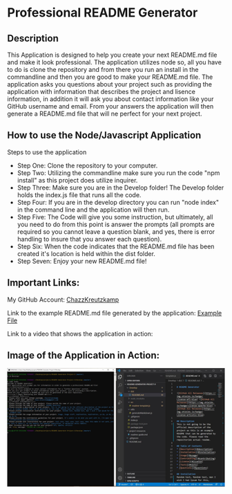 # Professional README Generator

## Description

This Application is designed to help you create your next README.md file and make it look professional. The application utilizes node so, all you have to do is clone the repository and from there you run an install in the commandline and then you are good to make your README.md file. The application asks you questions about your project such as providing the application with information that describes the project and lisence information, in addition it will ask you about contact information like your GitHub username and email. From your answers the application will then generate a README.md file that will ne perfect for your next project.

## How to use the Node/Javascript Application

Steps to use the application
* Step One: Clone the repository to your computer.
* Step Two: Utilizing the commandline make sure you run the code "npm install" as this project does utilize inquirer.
* Step Three: Make sure you are in the Develop folder! The Develop folder holds the index.js file that runs all the code.
* Step Four: If you are in the develop directory you can run "node index" in the command line and the application will then run.
* Step Five: The Code will give you some instruction, but ultimately, all you need to do from this point is answer the prompts (all prompts are required so you cannot leave a question blank, and yes, there is error handling to insure that you answer each question).
* Step Six: When the code indicates that the README.md file has been created it's location is held within the dist folder.
* Step Seven: Enjoy your new README.md file!

## Important Links:

My GitHub Account: [ChazzKreutzkamp](https://github.com/ChazzKreutzkamp)

Link to the example README.md file generated by the application: [Example File](https://github.com/ChazzKreutzkamp/README-Generator-Project-9/blob/master/Develop/dist/README.md#description)

Link to a video that shows the application in action:

## Image of the Application in Action:

![al text](https://github.com/ChazzKreutzkamp/README-Generator-Project-9/blob/master/project-resources/example-picture.JPG)
